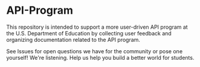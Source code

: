 # API-Program
This repository is intended to support a more user-driven API program at the U.S. Department of Education by collecting user feedback and organizing documentation related to the API program.

See Issues for open questions we have for the community or pose one yourself! We're listening. Help us help you build a better world for students.
